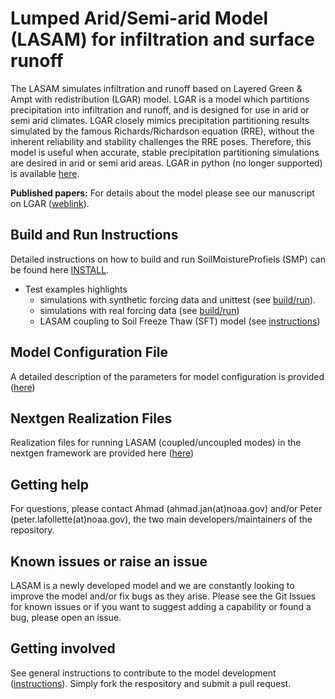 # Lumped Arid/Semi-arid Model (LASAM) for infiltration and surface runoff
The LASAM simulates infiltration and runoff based on Layered Green & Ampt with redistribution (LGAR) model. LGAR is a model which partitions precipitation into infiltration and runoff, and is designed for use in arid or semi arid climates. LGAR closely mimics precipitation partitioning results simulated by the famous Richards/Richardson equation (RRE), without the inherent reliability and stability challenges the RRE poses. Therefore, this model is useful when accurate, stable precipitation partitioning simulations are desired in arid or semi arid areas. LGAR in python (no longer supported) is available [here](https://github.com/NOAA-OWP/LGAR-Py).

**Published papers:** For details about the model please see our manuscript on LGAR ([weblink](https://agupubs.onlinelibrary.wiley.com/doi/full/10.1029/2022WR033742)).

## Build and Run Instructions
Detailed instructions on how to build and run SoilMoistureProfiels (SMP) can be found here [INSTALL](https://github.com/NOAA-OWP/LGAR-C/blob/ajk/doc_update/INSTALL.md).
- Test examples highlights
  - simulations with synthetic forcing data and unittest (see [build/run](https://github.com/NOAA-OWP/LGAR-C/blob/ajk/doc_update/tests/README.md)). 
  - simulations with real forcing data (see [build/run](https://github.com/NOAA-OWP/LGAR-C/blob/ajk/doc_update/INSTALL.md#standalone-mode-example))
  - LASAM coupling to Soil Freeze Thaw (SFT) model (see [instructions](https://github.com/NOAA-OWP/LGAR-C/blob/ajk/doc_update/INSTALL.md#lasam-coupling-to-soil-freeze-thaw-sft-model))

## Model Configuration File
A detailed description of the parameters for model configuration is provided ([here](https://github.com/NOAA-OWP/LGAR-C/tree/ajk/doc_update/configs/README.md))

## Nextgen Realization Files
Realization files for running LASAM (coupled/uncoupled modes) in the nextgen framework are provided here ([here](https://github.com/NOAA-OWP/LGAR-C/tree/ajk/doc_update/realizations/README.md))
  
## Getting help
For questions, please contact Ahmad (ahmad.jan(at)noaa.gov) and/or Peter (peter.lafollette(at)noaa.gov), the two main developers/maintainers of the repository.

## Known issues or raise an issue
LASAM is a newly developed model and we are constantly looking to improve the model and/or fix bugs as they arise. Please see the Git Issues for known issues or if you want to suggest adding a capability or found a bug, please open an issue.

## Getting involved
See general instructions to contribute to the model development ([instructions](https://github.com/NOAA-OWP/LGAR-C/blob/ajk/doc_update/CONTRIBUTING.md)). Simply fork the respository and submit a pull request.
